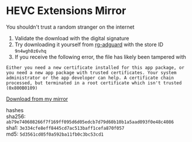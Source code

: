 # HEVC Extensions Mirror

You shouldn't trust a random stranger on the internet
1. Validate the download with the digital signature
2. Try downloading it yourself from [rg-adguard](https://store.rg-adguard.net/) with the store ID `9n4wgh0z6vhq`
3. If you receive the following error, the file has likely been tampered with

```
Either you need a new certificate installed for this app package, or you need a new app package with trusted certificates. Your system administrator or the app developer can help. A certificate chain processed, but terminated in a root certificate which isn't trusted (0x800B0109)
```

[Download from my mirror](./lfs/Microsoft.HEVCVideoExtension_2.1.1161.0_neutral_~_8wekyb3d8bbwe.AppxBundle)  

hashes  
sha256: `ab79e740608266f7f169ff095d6d05edcb7d79d60b10b1a5aad093f0e48c4086`  
sha1: `3e334cfe8eff8445cd7ac513baff1cefa870f057`  
md5: `5d3561cd05f0a592ba11fb0c3bc53cd1`  
